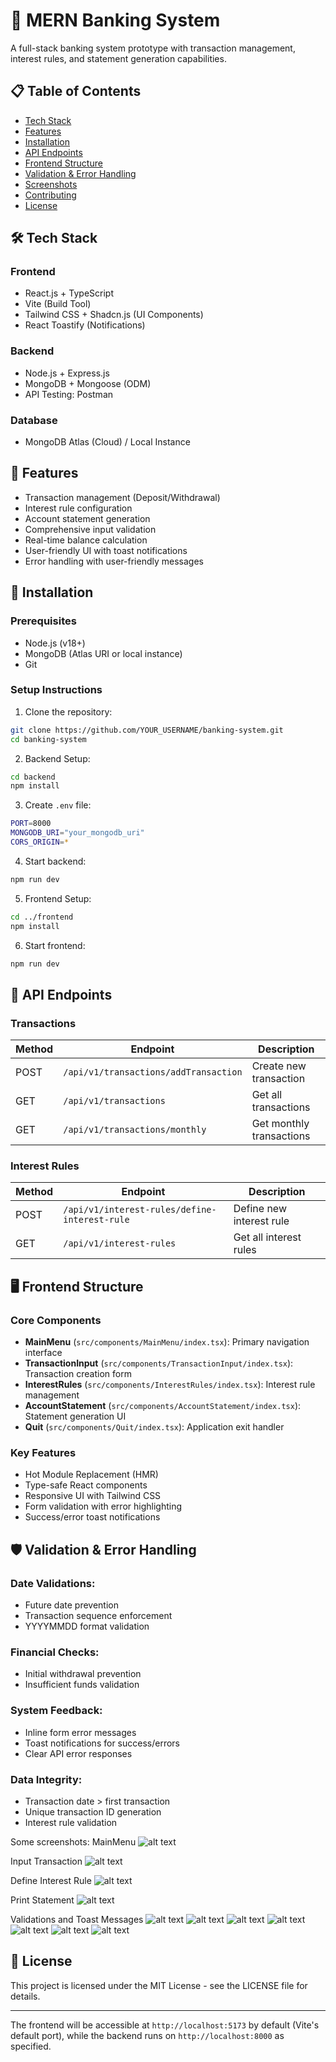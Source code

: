 # 🏦 MERN Banking System

A full-stack banking system prototype with transaction management, interest rules, and statement generation capabilities.

## 📋 Table of Contents

- [Tech Stack](#-tech-stack)
- [Features](#-features)
- [Installation](#-installation)
- [API Endpoints](#-api-endpoints)
- [Frontend Structure](#-frontend-structure)
- [Validation & Error Handling](#-validation--error-handling)
- [Screenshots](#-screenshots)
- [Contributing](#-contributing)
- [License](#-license)

## 🛠️ Tech Stack

### **Frontend**

- React.js + TypeScript
- Vite (Build Tool)
- Tailwind CSS + Shadcn.js (UI Components)
- React Toastify (Notifications)

### **Backend**

- Node.js + Express.js
- MongoDB + Mongoose (ODM)
- API Testing: Postman

### **Database**

- MongoDB Atlas (Cloud) / Local Instance

## 🌟 Features

- Transaction management (Deposit/Withdrawal)
- Interest rule configuration
- Account statement generation
- Comprehensive input validation
- Real-time balance calculation
- User-friendly UI with toast notifications
- Error handling with user-friendly messages

## 🚀 Installation

### **Prerequisites**

- Node.js (v18+)
- MongoDB (Atlas URI or local instance)
- Git

### **Setup Instructions**

1. Clone the repository:

```bash
git clone https://github.com/YOUR_USERNAME/banking-system.git
cd banking-system
```

2. Backend Setup:

```bash
cd backend
npm install
```

3. Create `.env` file:

```bash
PORT=8000
MONGODB_URI="your_mongodb_uri"
CORS_ORIGIN=*
```

4. Start backend:

```bash
npm run dev
```

5. Frontend Setup:

```bash
cd ../frontend
npm install
```

6. Start frontend:

```bash
npm run dev
```

## 📡 API Endpoints

### **Transactions**

| Method | Endpoint                              | Description              |
| ------ | ------------------------------------- | ------------------------ |
| POST   | `/api/v1/transactions/addTransaction` | Create new transaction   |
| GET    | `/api/v1/transactions`                | Get all transactions     |
| GET    | `/api/v1/transactions/monthly`        | Get monthly transactions |

### **Interest Rules**

| Method | Endpoint                                      | Description              |
| ------ | --------------------------------------------- | ------------------------ |
| POST   | `/api/v1/interest-rules/define-interest-rule` | Define new interest rule |
| GET    | `/api/v1/interest-rules`                      | Get all interest rules   |

## 🖥️ Frontend Structure

### **Core Components**

- **MainMenu** (`src/components/MainMenu/index.tsx`): Primary navigation interface
- **TransactionInput** (`src/components/TransactionInput/index.tsx`): Transaction creation form
- **InterestRules** (`src/components/InterestRules/index.tsx`): Interest rule management
- **AccountStatement** (`src/components/AccountStatement/index.tsx`): Statement generation UI
- **Quit** (`src/components/Quit/index.tsx`): Application exit handler

### **Key Features**

- Hot Module Replacement (HMR)
- Type-safe React components
- Responsive UI with Tailwind CSS
- Form validation with error highlighting
- Success/error toast notifications

## 🛡️ Validation & Error Handling

### **Date Validations:**

- Future date prevention
- Transaction sequence enforcement
- YYYYMMDD format validation

### **Financial Checks:**

- Initial withdrawal prevention
- Insufficient funds validation

### **System Feedback:**

- Inline form error messages
- Toast notifications for success/errors
- Clear API error responses

### **Data Integrity:**

- Transaction date > first transaction
- Unique transaction ID generation
- Interest rule validation

Some screenshots:
MainMenu
![alt text](screens/image.png)

Input Transaction
![alt text](screens/image-1.png)

Define Interest Rule
![alt text](screens/image-3.png)

Print Statement
![alt text](image-4.png)

Validations and Toast Messages
![alt text](image-5.png)
![alt text](image-6.png)
![alt text](image-7.png)
![alt text](image-8.png)
![alt text](image-9.png)
![alt text](image-10.png)
![alt text](image-11.png)

## 📄 License

This project is licensed under the MIT License - see the LICENSE file for details.

---

The frontend will be accessible at `http://localhost:5173` by default (Vite's default port), while the backend runs on `http://localhost:8000` as specified.
